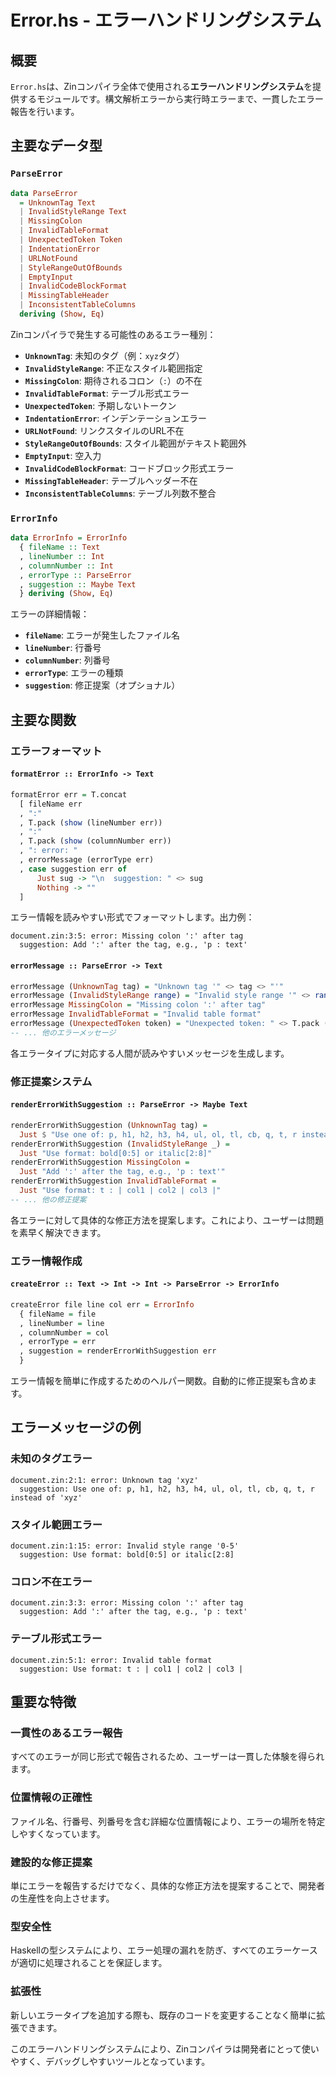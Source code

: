 # Error.hs - エラーハンドリングシステム

## 概要

`Error.hs`は、Zinコンパイラ全体で使用される**エラーハンドリングシステム**を提供するモジュールです。構文解析エラーから実行時エラーまで、一貫したエラー報告を行います。

## 主要なデータ型

### `ParseError`
```haskell
data ParseError
  = UnknownTag Text
  | InvalidStyleRange Text
  | MissingColon
  | InvalidTableFormat
  | UnexpectedToken Token
  | IndentationError
  | URLNotFound
  | StyleRangeOutOfBounds
  | EmptyInput
  | InvalidCodeBlockFormat
  | MissingTableHeader
  | InconsistentTableColumns
  deriving (Show, Eq)
```

Zinコンパイラで発生する可能性のあるエラー種別：

- **`UnknownTag`**: 未知のタグ（例：`xyz`タグ）
- **`InvalidStyleRange`**: 不正なスタイル範囲指定
- **`MissingColon`**: 期待されるコロン（`:`）の不在
- **`InvalidTableFormat`**: テーブル形式エラー
- **`UnexpectedToken`**: 予期しないトークン
- **`IndentationError`**: インデンテーションエラー
- **`URLNotFound`**: リンクスタイルのURL不在
- **`StyleRangeOutOfBounds`**: スタイル範囲がテキスト範囲外
- **`EmptyInput`**: 空入力
- **`InvalidCodeBlockFormat`**: コードブロック形式エラー
- **`MissingTableHeader`**: テーブルヘッダー不在
- **`InconsistentTableColumns`**: テーブル列数不整合

### `ErrorInfo`
```haskell
data ErrorInfo = ErrorInfo
  { fileName :: Text
  , lineNumber :: Int
  , columnNumber :: Int
  , errorType :: ParseError
  , suggestion :: Maybe Text
  } deriving (Show, Eq)
```

エラーの詳細情報：
- **`fileName`**: エラーが発生したファイル名
- **`lineNumber`**: 行番号
- **`columnNumber`**: 列番号
- **`errorType`**: エラーの種類
- **`suggestion`**: 修正提案（オプショナル）

## 主要な関数

### エラーフォーマット

#### `formatError :: ErrorInfo -> Text`
```haskell
formatError err = T.concat
  [ fileName err
  , ":"
  , T.pack (show (lineNumber err))
  , ":"
  , T.pack (show (columnNumber err))
  , ": error: "
  , errorMessage (errorType err)
  , case suggestion err of
      Just sug -> "\n  suggestion: " <> sug
      Nothing -> ""
  ]
```

エラー情報を読みやすい形式でフォーマットします。出力例：
```
document.zin:3:5: error: Missing colon ':' after tag
  suggestion: Add ':' after the tag, e.g., 'p : text'
```

#### `errorMessage :: ParseError -> Text`
```haskell
errorMessage (UnknownTag tag) = "Unknown tag '" <> tag <> "'"
errorMessage (InvalidStyleRange range) = "Invalid style range '" <> range <> "'"
errorMessage MissingColon = "Missing colon ':' after tag"
errorMessage InvalidTableFormat = "Invalid table format"
errorMessage (UnexpectedToken token) = "Unexpected token: " <> T.pack (show token)
-- ... 他のエラーメッセージ
```

各エラータイプに対応する人間が読みやすいメッセージを生成します。

### 修正提案システム

#### `renderErrorWithSuggestion :: ParseError -> Maybe Text`
```haskell
renderErrorWithSuggestion (UnknownTag tag) = 
  Just $ "Use one of: p, h1, h2, h3, h4, ul, ol, tl, cb, q, t, r instead of '" <> tag <> "'"
renderErrorWithSuggestion (InvalidStyleRange _) = 
  Just "Use format: bold[0:5] or italic[2:8]"
renderErrorWithSuggestion MissingColon = 
  Just "Add ':' after the tag, e.g., 'p : text'"
renderErrorWithSuggestion InvalidTableFormat = 
  Just "Use format: t : | col1 | col2 | col3 |"
-- ... 他の修正提案
```

各エラーに対して具体的な修正方法を提案します。これにより、ユーザーは問題を素早く解決できます。

### エラー情報作成

#### `createError :: Text -> Int -> Int -> ParseError -> ErrorInfo`
```haskell
createError file line col err = ErrorInfo
  { fileName = file
  , lineNumber = line
  , columnNumber = col
  , errorType = err
  , suggestion = renderErrorWithSuggestion err
  }
```

エラー情報を簡単に作成するためのヘルパー関数。自動的に修正提案も含めます。

## エラーメッセージの例

### 未知のタグエラー
```
document.zin:2:1: error: Unknown tag 'xyz'
  suggestion: Use one of: p, h1, h2, h3, h4, ul, ol, tl, cb, q, t, r instead of 'xyz'
```

### スタイル範囲エラー
```
document.zin:1:15: error: Invalid style range '0-5'
  suggestion: Use format: bold[0:5] or italic[2:8]
```

### コロン不在エラー
```
document.zin:3:3: error: Missing colon ':' after tag
  suggestion: Add ':' after the tag, e.g., 'p : text'
```

### テーブル形式エラー
```
document.zin:5:1: error: Invalid table format
  suggestion: Use format: t : | col1 | col2 | col3 |
```

## 重要な特徴

### 一貫性のあるエラー報告
すべてのエラーが同じ形式で報告されるため、ユーザーは一貫した体験を得られます。

### 位置情報の正確性
ファイル名、行番号、列番号を含む詳細な位置情報により、エラーの場所を特定しやすくなっています。

### 建設的な修正提案
単にエラーを報告するだけでなく、具体的な修正方法を提案することで、開発者の生産性を向上させます。

### 型安全性
Haskellの型システムにより、エラー処理の漏れを防ぎ、すべてのエラーケースが適切に処理されることを保証します。

### 拡張性
新しいエラータイプを追加する際も、既存のコードを変更することなく簡単に拡張できます。

このエラーハンドリングシステムにより、Zinコンパイラは開発者にとって使いやすく、デバッグしやすいツールとなっています。